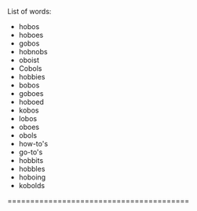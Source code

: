 List of words:
- hobos
- hoboes
- gobos
- hobnobs
- oboist
- Cobols
- hobbies
- bobos
- goboes
- hoboed
- kobos
- lobos
- oboes
- obols
- how-to's
- go-to's
- hobbits
- hobbles
- hoboing
- kobolds

========================================
